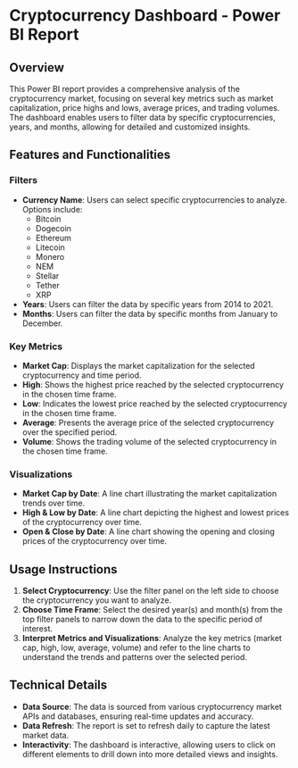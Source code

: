 # Cryptocurrency Dashboard - Power BI Report

## Overview
This Power BI report provides a comprehensive analysis of the cryptocurrency market, focusing on several key metrics such as market capitalization, price highs and lows, average prices, and trading volumes. The dashboard enables users to filter data by specific cryptocurrencies, years, and months, allowing for detailed and customized insights.

## Features and Functionalities

### Filters
- **Currency Name**: Users can select specific cryptocurrencies to analyze. Options include:
  - Bitcoin
  - Dogecoin
  - Ethereum
  - Litecoin
  - Monero
  - NEM
  - Stellar
  - Tether
  - XRP
- **Years**: Users can filter the data by specific years from 2014 to 2021.
- **Months**: Users can filter the data by specific months from January to December.

### Key Metrics
- **Market Cap**: Displays the market capitalization for the selected cryptocurrency and time period.
- **High**: Shows the highest price reached by the selected cryptocurrency in the chosen time frame.
- **Low**: Indicates the lowest price reached by the selected cryptocurrency in the chosen time frame.
- **Average**: Presents the average price of the selected cryptocurrency over the specified period.
- **Volume**: Shows the trading volume of the selected cryptocurrency in the chosen time frame.

### Visualizations
- **Market Cap by Date**: A line chart illustrating the market capitalization trends over time.
- **High & Low by Date**: A line chart depicting the highest and lowest prices of the cryptocurrency over time.
- **Open & Close by Date**: A line chart showing the opening and closing prices of the cryptocurrency over time.

## Usage Instructions

1. **Select Cryptocurrency**: Use the filter panel on the left side to choose the cryptocurrency you want to analyze.
2. **Choose Time Frame**: Select the desired year(s) and month(s) from the top filter panels to narrow down the data to the specific period of interest.
3. **Interpret Metrics and Visualizations**: Analyze the key metrics (market cap, high, low, average, volume) and refer to the line charts to understand the trends and patterns over the selected period.

## Technical Details
- **Data Source**: The data is sourced from various cryptocurrency market APIs and databases, ensuring real-time updates and accuracy.
- **Data Refresh**: The report is set to refresh daily to capture the latest market data.
- **Interactivity**: The dashboard is interactive, allowing users to click on different elements to drill down into more detailed views and insights.
